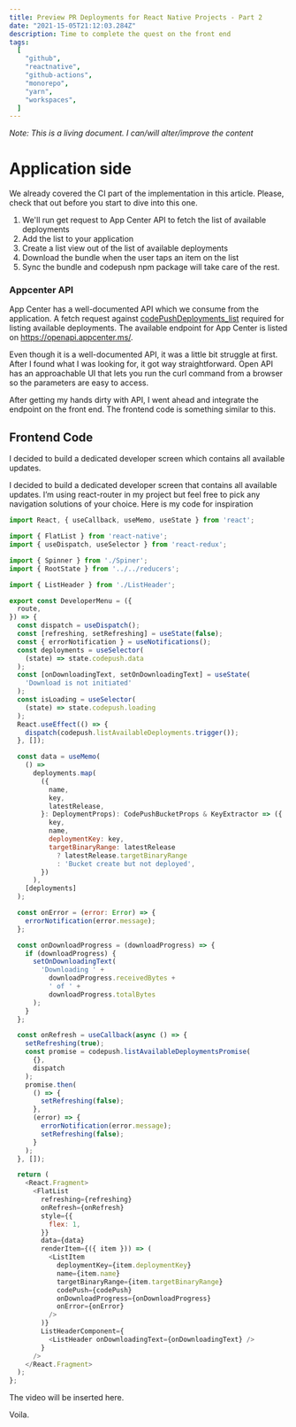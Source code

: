 ```yaml
---
title: Preview PR Deployments for React Native Projects - Part 2
date: "2021-15-05T21:12:03.284Z"
description: Time to complete the quest on the front end 
tags:
  [
    "github",
    "reactnative",
    "github-actions",
    "monorepo",
    "yarn",
    "workspaces",
  ]
---
```


*Note: This is a living document. I can/will alter/improve the content*

# Application side

We already covered the CI part of the implementation in this article. Please, check that out before you start to dive into this one.
1. We'll run get request to App Center API to fetch the list of available deployments
2. Add the list to your application
3. Create a list view out of the list of available deployments 
4. Download the bundle when the user taps an item on the list
5. Sync the bundle and codepush npm package will take care of the rest.


### Appcenter API
App Center has a well-documented API which we consume from the application. A fetch request against [codePushDeployments_list](https://openapi.appcenter.ms/#/codepush/codePushDeployments_list) required for listing available deployments. The available endpoint for App Center is listed on https://openapi.appcenter.ms/.

Even though it is a well-documented API, it was a little bit struggle at first. After I found what I was looking for, it got way straightforward. Open API has an approachable UI that lets you run the curl command from a browser so the parameters are easy to access.

After getting my hands dirty with API, I went ahead and integrate the endpoint on the front end. The frontend code is something similar to this.


## Frontend Code

I decided to build a dedicated developer screen which contains all available updates.

I decided to build a dedicated developer screen that contains all available updates. I’m using react-router in my project but feel free to pick any navigation solutions of your choice. 
Here is my code for inspiration


```js
import React, { useCallback, useMemo, useState } from 'react';

import { FlatList } from 'react-native';
import { useDispatch, useSelector } from 'react-redux';

import { Spinner } from './Spiner';
import { RootState } from '../../reducers';

import { ListHeader } from './ListHeader';

export const DeveloperMenu = ({
  route,
}) => {
  const dispatch = useDispatch();
  const [refreshing, setRefreshing] = useState(false);
  const { errorNotification } = useNotifications();
  const deployments = useSelector(
    (state) => state.codepush.data
  );
  const [onDownloadingText, setOnDownloadingText] = useState(
    'Download is not initiated'
  );
  const isLoading = useSelector(
    (state) => state.codepush.loading
  );
  React.useEffect(() => {
    dispatch(codepush.listAvailableDeployments.trigger());
  }, []);

  const data = useMemo(
    () =>
      deployments.map(
        ({
          name,
          key,
          latestRelease,
        }: DeploymentProps): CodePushBucketProps & KeyExtractor => ({
          key,
          name,
          deploymentKey: key,
          targetBinaryRange: latestRelease
            ? latestRelease.targetBinaryRange
            : 'Bucket create but not deployed',
        })
      ),
    [deployments]
  );

  const onError = (error: Error) => {
    errorNotification(error.message);
  };

  const onDownloadProgress = (downloadProgress) => {
    if (downloadProgress) {
      setOnDownloadingText(
        'Downloading ' +
          downloadProgress.receivedBytes +
          ' of ' +
          downloadProgress.totalBytes
      );
    }
  };

  const onRefresh = useCallback(async () => {
    setRefreshing(true);
    const promise = codepush.listAvailableDeploymentsPromise(
      {},
      dispatch
    );
    promise.then(
      () => {
        setRefreshing(false);
      },
      (error) => {
        errorNotification(error.message);
        setRefreshing(false);
      }
    );
  }, []);

  return (
    <React.Fragment>
      <FlatList
        refreshing={refreshing}
        onRefresh={onRefresh}
        style={{
          flex: 1,
        }}
        data={data}
        renderItem={({ item })) => (
          <ListItem
            deploymentKey={item.deploymentKey}
            name={item.name}
            targetBinaryRange={item.targetBinaryRange}
            codePush={codePush}
            onDownloadProgress={onDownloadProgress}
            onError={onError}
          />
        )}
        ListHeaderComponent={
          <ListHeader onDownloadingText={onDownloadingText} />
        }
      />
    </React.Fragment>
  );
};
```

The video will be inserted here.

Voila.
